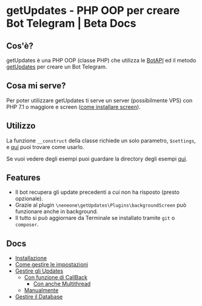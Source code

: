 # getUpdates - PHP OOP per creare Bot Telegram | Beta Docs

## Cos'è?

getUpdates è una PHP OOP (classe PHP) che utilizza le [BotAPI](https://core.telegram.org/bots/api) ed il metodo [getUpdates](https://core.telegram.org/bots/api#getupdates) per creare un Bot Telegram.

## Cosa mi serve?

Per poter utilizzare getUpdates ti serve un server (possibilmente VPS) con PHP 7.1 o maggiore e screen ([come installare screen](screen_install.html)).

## Utilizzo

La funzione `__construct` della classe richiede un solo parametro, `$settings`, e [qui](settings.html) puoi trovare come usarlo.

Se vuoi vedere degli esempi puoi guardare la directory degli esempi [qui](https://github.com/Neneone/getUpdates/tree/master/Examples).

## Features

- Il bot recupera gli update precedenti a cui non ha risposto (presto opzionale).
- Grazie al plugin `\neneone\getUpdates\Plugins\backgroundScreen` può funzionare anche in background.
- Il tutto si può aggiornare da Terminale se installato tramite `git` o `composer`.

## Docs

- [Installazione](installation.html)
- [Come gestire le impostazioni](settings.html)
- [Gestire gli Updates](updates.html)
  - [Con funzione di CallBack](updates.md#con-funzione-di-callback)
    - [Con anche Multithread](updates.md#con-multithread)
  - [Manualmente](updates.md#manuale)
- [Gestire il Database](database.html)
